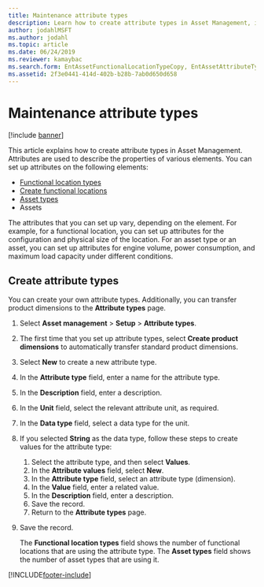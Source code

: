 ```yaml
---
title: Maintenance attribute types
description: Learn how to create attribute types in Asset Management, including an outline and step-by-step process on creating attribute types. 
author: jodahlMSFT
ms.author: jodahl
ms.topic: article
ms.date: 06/24/2019
ms.reviewer: kamaybac
ms.search.form: EntAssetFunctionalLocationTypeCopy, EntAssetAttributeType, EntAssetAttributeTypeValue, EntAssetFunctionalLocationType
ms.assetid: 2f3e0441-414d-402b-b28b-7ab0d650d658
---
```


# Maintenance attribute types

[!include [banner](../../includes/banner.md)]

 

This article explains how to create attribute types in Asset Management. Attributes are used to describe the properties of various elements. You can set up attributes on the following elements:

- [Functional location types](../setup-for-functional-locations/functional-location-types.md)
- [Create functional locations](../functional-locations/create-functional-locations.md)
- [Asset types](../setup-for-objects/object-types.md)
- Assets

The attributes that you can set up vary, depending on the element. For example, for a functional location, you can set up attributes for the configuration and physical size of the location. For an asset type or an asset, you can set up attributes for engine volume, power consumption, and maximum load capacity under different conditions.

## Create attribute types

You can create your own attribute types. Additionally, you can transfer product dimensions to the **Attribute types** page.

1. Select **Asset management** \> **Setup** \> **Attribute types**.
2. The first time that you set up attribute types, select **Create product dimensions** to automatically transfer standard product dimensions.
3. Select **New** to create a new attribute type.
4. In the **Attribute type** field, enter a name for the attribute type.
5. In the **Description** field, enter a description.
6. In the **Unit** field, select the relevant attribute unit, as required.
7. In the **Data type** field, select a data type for the unit.
8. If you selected **String** as the data type, follow these steps to create values for the attribute type:

    1. Select the attribute type, and then select **Values**.
    2. In the **Attribute values** field, select **New**.
    3. In the **Attribute type** field, select an attribute type (dimension).
    4. In the **Value** field, enter a related value.
    5. In the **Description** field, enter a description.
    6. Save the record.
    7. Return to the **Attribute types** page.

9. Save the record.

    The **Functional location types** field shows the number of functional locations that are using the attribute type. The **Asset types** field shows the number of asset types that are using it.


[!INCLUDE[footer-include](../../../includes/footer-banner.md)]